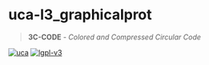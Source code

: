 # uca-l3\_graphicalprot
> **3C-CODE** - _Colored and Compressed Circular Code_

[//]: <> (TODO readme.md)
[![uca](https://www.uca.fr/uas/ksup/LOGO_CLAIR/UCA__Logo_head.png)]()
[![lgpl-v3](https://www.gnu.org/graphics/lgplv3-with-text-154x68.png)](https://www.gnu.org/licenses/lgpl-3.0.html)
